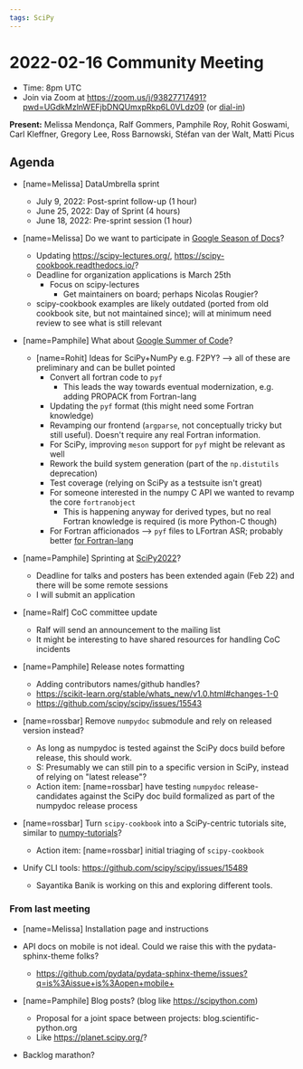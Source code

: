 ```yaml
---
tags: SciPy
---
```


# 2022-02-16 Community Meeting

- Time: 8pm UTC
- Join via Zoom at https://zoom.us/j/93827717491?pwd=UGdkMzlnWEFjbDNQUmxpRkp6L0VLdz09 (or [dial-in](https://zoom.us/u/abpCzJ5DAn))

**Present:** Melissa Mendonça, Ralf Gommers, Pamphile Roy, Rohit Goswami, Carl Kleffner, Gregory Lee, Ross Barnowski, Stéfan van der Walt, Matti Picus

## Agenda

- [name=Melissa] DataUmbrella sprint
    - July 9, 2022:  Post-sprint follow-up (1 hour)
    - June 25, 2022:  Day of Sprint (4 hours)
    - June 18, 2022:  Pre-sprint session (1 hour)

- [name=Melissa] Do we want to participate in [Google Season of Docs](https://developers.google.com/season-of-docs/docs/timeline)?
    - Updating https://scipy-lectures.org/, https://scipy-cookbook.readthedocs.io/?
    - Deadline for organization applications is March 25th
      - Focus on scipy-lectures
        - Get maintainers on board; perhaps Nicolas Rougier?
    - scipy-cookbook examples are likely outdated (ported from old cookbook site, but not maintained since); will at minimum need review to see what is still relevant

- [name=Pamphile] What about [Google Summer of Code](https://developers.google.com/open-source/gsoc/timeline)?
  - [name=Rohit] Ideas for SciPy+NumPy e.g. F2PY? --> all of these are preliminary and can be bullet pointed
      - Convert all fortran code to `pyf`
          - This leads the way towards eventual modernization, e.g. adding PROPACK from Fortran-lang
      - Updating the `pyf` format (this might need some Fortran knowledge)
      - Revamping our frontend (`argparse`, not conceptually tricky but still useful). Doesn't require any real Fortran information.
      - For SciPy, improving `meson` support for `pyf` might be relevant as well
      - Rework the build system generation (part of the `np.distutils` deprecation)
      - Test coverage (relying on SciPy as a testsuite isn't great)
      - For someone interested in the numpy C API we wanted to revamp the core `fortranobject`
          - This is happening anyway for derived types, but no real Fortran knowledge is required (is more Python-C though)
      - For Fortran afficionados --> `pyf` files to LFortran ASR; probably better [for Fortran-lang](https://github.com/fortran-lang/fortran-lang.org/wiki/GSoC-2022-Project-ideas)
- [name=Pamphile] Sprinting at [SciPy2022](https://www.scipy2022.scipy.org/sprints)?
    - Deadline for talks and posters has been extended again (Feb 22) and there will be some remote sessions
    - I will submit an application
- [name=Ralf] CoC committee update
    - Ralf will send an announcement to the mailing list
    - It might be interesting to have shared resources for handling CoC incidents
- [name=Pamphile] Release notes formatting
    - Adding contributors names/github handles?
    - https://scikit-learn.org/stable/whats_new/v1.0.html#changes-1-0
    - https://github.com/scipy/scipy/issues/15543
- [name=rossbar] Remove `numpydoc` submodule and rely on released version instead?
    - As long as numpydoc is tested against the SciPy docs build before release, this should work.
    - S: Presumably we can still pin to a specific version in SciPy, instead of relying on "latest release"?
    - Action item: [name=rossbar] have testing `numpydoc` release-candidates against the SciPy doc build formalized as part of the numpydoc release process
- [name=rossbar] Turn `scipy-cookbook` into a SciPy-centric tutorials site, similar to [numpy-tutorials](https://numpy.org/numpy-tutorials/)?
  - Action item: [name=rossbar] initial triaging of `scipy-cookbook`

- Unify CLI tools: https://github.com/scipy/scipy/issues/15489
    - Sayantika Banik is working on this and exploring different tools.


### From last meeting

- [name=Melissa] Installation page and instructions
- API docs on mobile is not ideal. Could we raise this with the pydata-sphinx-theme folks?
    - https://github.com/pydata/pydata-sphinx-theme/issues?q=is%3Aissue+is%3Aopen+mobile+

- [name=Pamphile] Blog posts? (blog like https://scipython.com)
    - Proposal for a joint space between projects: blog.scientific-python.org
    - Like https://planet.scipy.org/?
- Backlog marathon?

